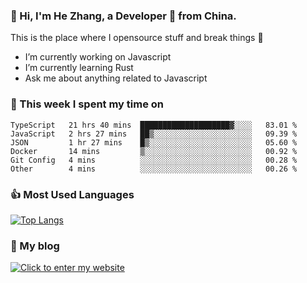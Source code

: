 ### 👋 Hi, I'm He Zhang, a Developer 🚀 from China.

This is the place where I opensource stuff and break things :rofl:

- I’m currently working on Javascript
- I’m currently learning Rust
- Ask me about anything related to Javascript

### 💪 This week I spent my time on 
<!--START_SECTION:waka-->

```text
TypeScript   21 hrs 40 mins  ████████████████████▓░░░░   83.01 %
JavaScript   2 hrs 27 mins   ██▒░░░░░░░░░░░░░░░░░░░░░░   09.39 %
JSON         1 hr 27 mins    █▒░░░░░░░░░░░░░░░░░░░░░░░   05.60 %
Docker       14 mins         ▒░░░░░░░░░░░░░░░░░░░░░░░░   00.92 %
Git Config   4 mins          ░░░░░░░░░░░░░░░░░░░░░░░░░   00.28 %
Other        4 mins          ░░░░░░░░░░░░░░░░░░░░░░░░░   00.26 %
```

<!--END_SECTION:waka-->

### 👍 Most Used Languages
[![Top Langs](https://github-readme-stats.vercel.app/api/top-langs/?username=zhanghecool&layout=compact)](https://zhanghe.cool)

### 🌈 My blog 
[![Click to enter my website](https://cdn.jsdelivr.net/gh/zhanghecool/assets/images/gif/zhanghecools.gif)](https://zhanghe.cool)
